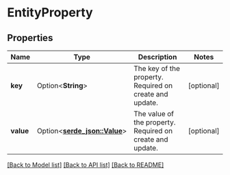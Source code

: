 # EntityProperty

## Properties

Name | Type | Description | Notes
------------ | ------------- | ------------- | -------------
**key** | Option<**String**> | The key of the property. Required on create and update. | [optional]
**value** | Option<[**serde_json::Value**](serde_json::Value.md)> | The value of the property. Required on create and update. | [optional]

[[Back to Model list]](../README.md#documentation-for-models) [[Back to API list]](../README.md#documentation-for-api-endpoints) [[Back to README]](../README.md)


